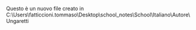 Questo è un nuovo file creato in C:\Users\fatticcioni.tommaso\Desktop\school_notes\School\Italiano\Autore\\Ungaretti 
